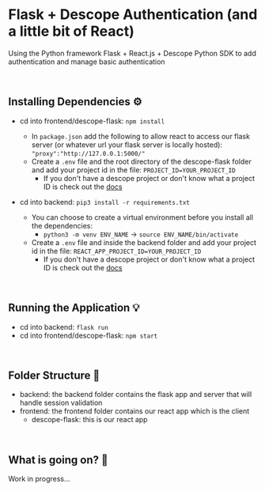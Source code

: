 # Flask + Descope Authentication (and a little bit of React) 

Using the Python framework Flask + React.js + Descope Python SDK to add authentication and manage basic authentication

<br>

## Installing Dependencies ⚙️

- cd into frontend/descope-flask: ```npm install```
    - In ```package.json``` add the following to allow react to access our flask server (or whatever url your flask server is locally hosted): ```"proxy":"http://127.0.0.1:5000/"```
    - Create a ```.env``` file and the root directory of the descope-flask folder and add your project id in the file: ```PROJECT_ID=YOUR_PROJECT_ID```
        - If you don't have a descope project or don't know what a project ID is check out the [docs](https://docs.descope.com/build/guides/gettingstarted/)

- cd into backend: ```pip3 install -r requirements.txt```
    - You can choose to create a virtual environment before you install all the dependencies:
        - ```python3 -m venv ENV_NAME``` -> ```source ENV_NAME/bin/activate```
    - Create a ```.env``` file and inside the backend folder and add your project id in the file:  ```REACT_APP_PROJECT_ID=YOUR_PROJECT_ID```
        - If you don't have a descope project or don't know what a project ID is check out the [docs](https://docs.descope.com/build/guides/gettingstarted/)


<br>

## Running the Application 💡

- cd into backend: ```flask run```
- cd into frontend/descope-flask: ```npm start```


<br>

## Folder Structure 📁

- backend: the backend folder contains the flask app and server that will handle session validation 
- frontend: the frontend folder contains our react app which is the client 
    - descope-flask: this is our react app 


<br>

## What is going on? 🤔

Work in progress...
